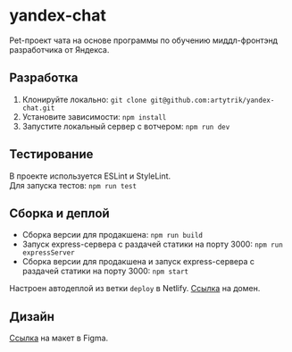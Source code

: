 # yandex-chat

Pet-проект чата на основе программы по обучению миддл-фронтэнд разработчика от Яндекса.

## Разработка

1. Клонируйте локально: `git clone git@github.com:artytrik/yandex-chat.git`
2. Установите зависимости: `npm install`
3. Запустите локальный сервер с вотчером: `npm run dev`

## Тестирование

В проекте используется ESLint и StyleLint.  
Для запуска тестов: `npm run test`

## Сборка и деплой

- Сборка версии для продакшена: `npm run build`
- Запуск express-сервера с раздачей статики на порту 3000: `npm run expressServer`
- Сборка версии для продакшена и запуск express-сервера с раздачей статики на порту 3000: `npm start`

Настроен автодеплой из ветки `deploy` в Netlify. [Ссылка](https://serene-knuth-a26aef.netlify.app/) на домен.

## Дизайн

[Cсылка](https://www.figma.com/file/spXqqviMAdxBrokx0AIoaa/yandex-chat?node-id=0%3A1) на макет в Figma.
